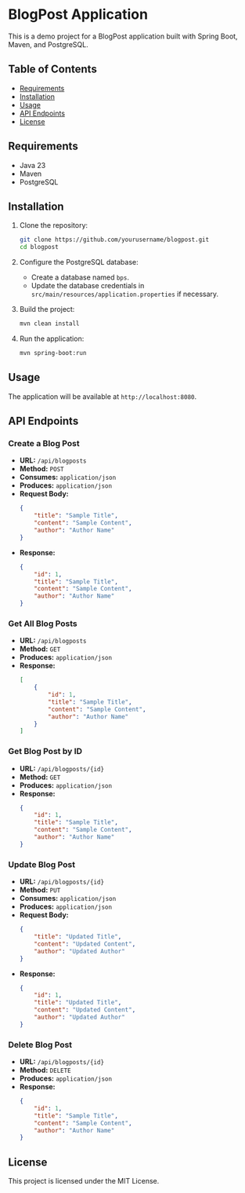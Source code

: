 # BlogPost Application

This is a demo project for a BlogPost application built with Spring Boot, Maven, and PostgreSQL.

## Table of Contents

- [Requirements](#requirements)
- [Installation](#installation)
- [Usage](#usage)
- [API Endpoints](#api-endpoints)
- [License](#license)

## Requirements

- Java 23
- Maven
- PostgreSQL

## Installation

1. Clone the repository:
    ```sh
    git clone https://github.com/yourusername/blogpost.git
    cd blogpost
    ```

2. Configure the PostgreSQL database:
    - Create a database named `bps`.
    - Update the database credentials in `src/main/resources/application.properties` if necessary.

3. Build the project:
    ```sh
    mvn clean install
    ```

4. Run the application:
    ```sh
    mvn spring-boot:run
    ```

## Usage

The application will be available at `http://localhost:8080`.

## API Endpoints

### Create a Blog Post

- **URL:** `/api/blogposts`
- **Method:** `POST`
- **Consumes:** `application/json`
- **Produces:** `application/json`
- **Request Body:**
    ```json
    {
        "title": "Sample Title",
        "content": "Sample Content",
        "author": "Author Name"
    }
    ```
- **Response:**
    ```json
    {
        "id": 1,
        "title": "Sample Title",
        "content": "Sample Content",
        "author": "Author Name"
    }
    ```

### Get All Blog Posts

- **URL:** `/api/blogposts`
- **Method:** `GET`
- **Produces:** `application/json`
- **Response:**
    ```json
    [
        {
            "id": 1,
            "title": "Sample Title",
            "content": "Sample Content",
            "author": "Author Name"
        }
    ]
    ```

### Get Blog Post by ID

- **URL:** `/api/blogposts/{id}`
- **Method:** `GET`
- **Produces:** `application/json`
- **Response:**
    ```json
    {
        "id": 1,
        "title": "Sample Title",
        "content": "Sample Content",
        "author": "Author Name"
    }
    ```

### Update Blog Post

- **URL:** `/api/blogposts/{id}`
- **Method:** `PUT`
- **Consumes:** `application/json`
- **Produces:** `application/json`
- **Request Body:**
    ```json
    {
        "title": "Updated Title",
        "content": "Updated Content",
        "author": "Updated Author"
    }
    ```
- **Response:**
    ```json
    {
        "id": 1,
        "title": "Updated Title",
        "content": "Updated Content",
        "author": "Updated Author"
    }
    ```

### Delete Blog Post

- **URL:** `/api/blogposts/{id}`
- **Method:** `DELETE`
- **Produces:** `application/json`
- **Response:**
    ```json
    {
        "id": 1,
        "title": "Sample Title",
        "content": "Sample Content",
        "author": "Author Name"
    }
    ```

## License

This project is licensed under the MIT License.
